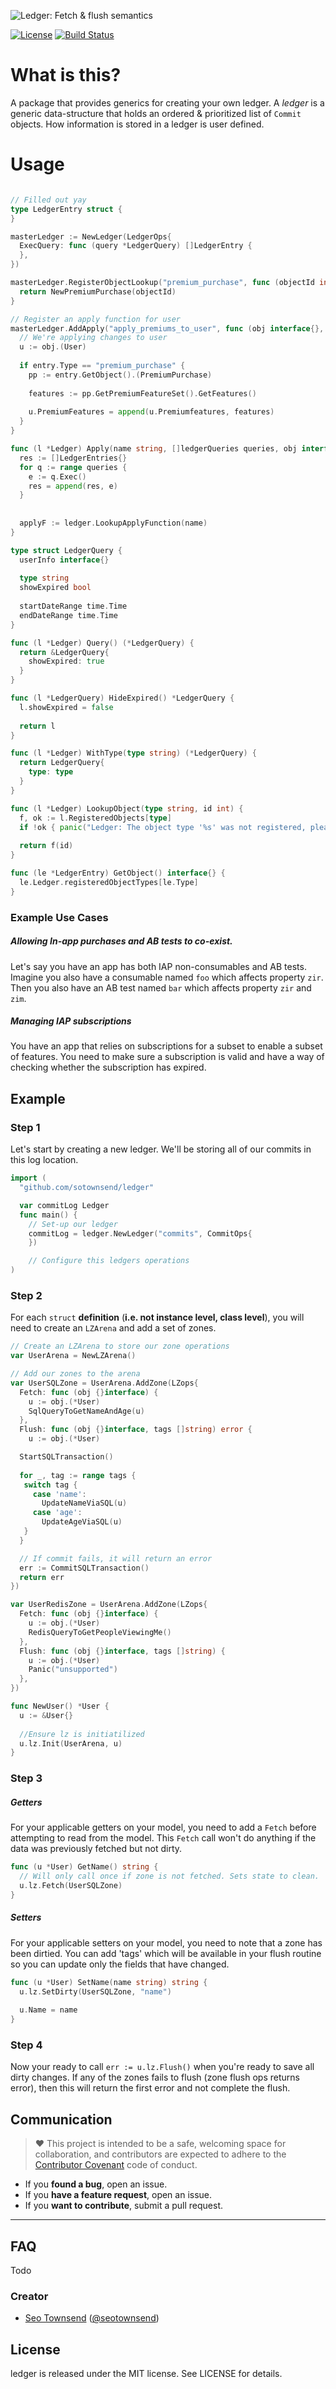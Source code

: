 ![Ledger: Fetch & flush semantics](./banner.png) 

[![License](http://img.shields.io/badge/license-MIT-green.svg?style=flat)](https://github.com/sotownsend/ledger/blob/master/LICENSE)
[![Build Status](https://circleci.com/gh/sotownsend/ledger.png?circle-token=:circle-token)](https://circleci.com/gh/sotownsend/ledger)

# What is this?

A package that provides generics for creating your own ledger. 
A *ledger* is a generic data-structure that holds an ordered & prioritized list of `Commit` objects. How information is stored in a
ledger is user defined.

# Usage


```go

// Filled out yay
type LedgerEntry struct {
}

masterLedger := NewLedger(LedgerOps{
  ExecQuery: func (query *LedgerQuery) []LedgerEntry {
  },
})

masterLedger.RegisterObjectLookup("premium_purchase", func (objectId int) interface{} {
  return NewPremiumPurchase(objectId)
}

// Register an apply function for user
masterLedger.AddApply("apply_premiums_to_user", func (obj interface{}, entry *LedgerEntry) {
  // We're applying changes to user
  u := obj.(User)
  
  if entry.Type == "premium_purchase" {
    pp := entry.GetObject().(PremiumPurchase)
    
    features := pp.GetPremiumFeatureSet().GetFeatures()
    
    u.PremiumFeatures = append(u.Premiumfeatures, features)
  }
}

func (l *Ledger) Apply(name string, []ledgerQueries queries, obj interface{}) {
  res := []LedgerEntries{}
  for q := range queries {
    e := q.Exec()
    res = append(res, e)
  }
  
  
  applyF := ledger.LookupApplyFunction(name)
}

type struct LedgerQuery {
  userInfo interface{}
  
  type string
  showExpired bool
  
  startDateRange time.Time
  endDateRange time.Time
}

func (l *Ledger) Query() (*LedgerQuery) {
  return &LedgerQuery{
    showExpired: true
  }
}

func (l *LedgerQuery) HideExpired() *LedgerQuery {
  l.showExpired = false
  
  return l
}

func (l *Ledger) WithType(type string) (*LedgerQuery) {
  return LedgerQuery{
    type: type
  }
}

func (l *Ledger) LookupObject(type string, id int) {
  f, ok := l.RegisteredObjects[type]
  if !ok { panic("Ledger: The object type '%s' was not registered, please register this type with RegisterObjectLookup") }
  
  return f(id)
}

func (le *LedgerEntry) GetObject() interface{} {
  le.Ledger.registeredObjectTypes[le.Type]
}
```

### Example Use Cases

##### Allowing In-app purchases and AB tests to co-exist.
Let's say you have an app has both IAP non-consumables and AB tests.  Imagine you also have a consumable named `foo` which affects property `zir`.  Then you also have an AB test named `bar` which affects property `zir` and `zim`.

##### Managing IAP subscriptions
You have an app that relies on subscriptions for a subset to enable a subset of features.  You need to make sure a subscription is valid and have a way of checking whether the subscription has expired.

## Example

### Step 1
Let's start by creating a new ledger.  We'll be storing all of our commits in this log location.

```go
import (
  "github.com/sotownsend/ledger"

  var commitLog Ledger
  func main() {
    // Set-up our ledger
    commitLog = ledger.NewLedger("commits", CommitOps{
    })

    // Configure this ledgers operations
)
```

### Step 2
For each `struct` **definition** (**i.e. not instance level, class level**), you will need to create an `LZArena` and add a set of zones.

```go
// Create an LZArena to store our zone operations
var UserArena = NewLZArena()

// Add our zones to the arena
var UserSQLZone = UserArena.AddZone(LZops{
  Fetch: func (obj {}interface) {
    u := obj.(*User)
    SqlQueryToGetNameAndAge(u)
  },
  Flush: func (obj {}interface, tags []string) error {
	u := obj.(*User)

  StartSQLTransaction()
  
  for _, tag := range tags {
   switch tag {
     case 'name':
       UpdateNameViaSQL(u)
     case 'age':
       UpdateAgeViaSQL(u)
   }
  }

  // If commit fails, it will return an error
  err := CommitSQLTransaction()
  return err
})

var UserRedisZone = UserArena.AddZone(LZops{
  Fetch: func (obj {}interface) {
    u := obj.(*User)
    RedisQueryToGetPeopleViewingMe()
  },
  Flush: func (obj {}interface, tags []string) {
	u := obj.(*User)
	Panic("unsupported")
  },
})

func NewUser() *User {
  u := &User{}
  
  //Ensure lz is initiatilized
  u.lz.Init(UserArena, u)
}
```

### Step 3

##### Getters
For your applicable getters on your model, you need to add a `Fetch` before attempting to read from the model.  This `Fetch` call won't do anything if the data was previously fetched but not dirty.

```go
func (u *User) GetName() string {
  // Will only call once if zone is not fetched. Sets state to clean.
  u.lz.Fetch(UserSQLZone)
}
```

##### Setters
For your applicable setters on your model, you need to note that a zone has been dirtied. You can add 'tags' which
will be available in your flush routine so you can update only the fields that have changed.

```go
func (u *User) SetName(name string) string {
  u.lz.SetDirty(UserSQLZone, "name")
  
  u.Name = name
}
```

### Step 4 
Now your ready to call `err := u.lz.Flush()` when you're ready to save all dirty changes. If any of the zones fails to flush (zone flush ops returns error), then this will return the first error and not complete the flush.

## Communication
> ♥ This project is intended to be a safe, welcoming space for collaboration, and contributors are expected to adhere to the [Contributor Covenant](http://contributor-covenant.org) code of conduct.

- If you **found a bug**, open an issue.
- If you **have a feature request**, open an issue.
- If you **want to contribute**, submit a pull request.

---

## FAQ

Todo

### Creator

- [Seo Townsend](http://github.com/sotownsend) ([@seotownsend](https://twitter.com/seotownsend))


## License

ledger is released under the MIT license. See LICENSE for details.
